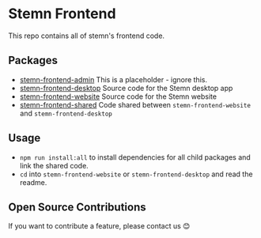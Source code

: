 # Stemn Frontend

This repo contains all of stemn's frontend code.

## Packages

* [stemn-frontend-admin](./stemn-frontend-admin) This is a placeholder - ignore this.
* [stemn-frontend-desktop](./stemn-frontend-desktop) Source code for the Stemn desktop app
* [stemn-frontend-website](./stemn-frontend-website) Source code for the Stemn website
* [stemn-frontend-shared](./stemn-frontend-shared) Code shared between `stemn-frontend-website` and `stemn-frontend-desktop`

## Usage

* `npm run install:all` to install dependencies for all child packages and link the shared code.
* `cd` into `stemn-frontend-website` or `stemn-frontend-desktop` and read the readme.

## Open Source Contributions

If you want to contribute a feature, please contact us 😊